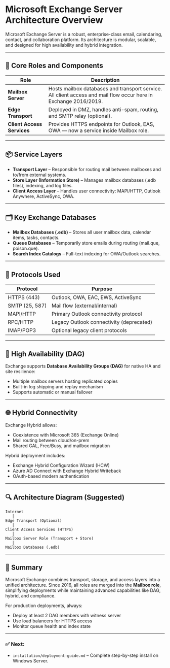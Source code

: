 # Microsoft Exchange Server Architecture Overview

Microsoft Exchange Server is a robust, enterprise-class email, calendaring, contact, and collaboration platform. Its architecture is modular, scalable, and designed for high availability and hybrid integration.

---

## 🔧 Core Roles and Components

| Role               | Description                                                                 |
|--------------------|-----------------------------------------------------------------------------|
| **Mailbox Server** | Hosts mailbox databases and transport service. All client access and mail flow occur here in Exchange 2016/2019. |
| **Edge Transport** | Deployed in DMZ, handles anti-spam, routing, and SMTP relay (optional).     |
| **Client Access Services** | Provides HTTPS endpoints for Outlook, EAS, OWA — now a service inside Mailbox role. |

---

## 📦 Service Layers

- **Transport Layer** – Responsible for routing mail between mailboxes and to/from external systems.
- **Store Layer (Information Store)** – Manages mailbox databases (.edb files), indexing, and log files.
- **Client Access Layer** – Handles user connectivity: MAPI/HTTP, Outlook Anywhere, ActiveSync, OWA.

---

## 🗂️ Key Exchange Databases

- **Mailbox Databases (.edb)** – Stores all user mailbox data, calendar items, tasks, contacts.
- **Queue Databases** – Temporarily store emails during routing (mail.que, poison.que).
- **Search Index Catalogs** – Full-text indexing for OWA/Outlook searches.

---

## 📡 Protocols Used

| Protocol       | Purpose                               |
|----------------|----------------------------------------|
| HTTPS (443)    | Outlook, OWA, EAC, EWS, ActiveSync     |
| SMTP (25, 587) | Mail flow (external/internal)          |
| MAPI/HTTP      | Primary Outlook connectivity protocol  |
| RPC/HTTP       | Legacy Outlook connectivity (deprecated)|
| IMAP/POP3      | Optional legacy client protocols       |

---

## 🔁 High Availability (DAG)

Exchange supports **Database Availability Groups (DAG)** for native HA and site resilience:
- Multiple mailbox servers hosting replicated copies
- Built-in log shipping and replay mechanism
- Supports automatic or manual failover

---

## 🌐 Hybrid Connectivity

Exchange Hybrid allows:
- Coexistence with Microsoft 365 (Exchange Online)
- Mail routing between cloud/on-prem
- Shared GAL, Free/Busy, and mailbox migration

Hybrid deployment includes:
- Exchange Hybrid Configuration Wizard (HCW)
- Azure AD Connect with Exchange Hybrid Writeback
- OAuth-based modern authentication

---

## 🔍 Architecture Diagram (Suggested)

```plaintext
Internet
   │
Edge Transport (Optional)
   │
Client Access Services (HTTPS)
   │
Mailbox Server Role (Transport + Store)
   │
Mailbox Databases (.edb)
```

---

## 📌 Summary

Microsoft Exchange combines transport, storage, and access layers into a unified architecture. Since 2016, all roles are merged into the **Mailbox role**, simplifying deployments while maintaining advanced capabilities like DAG, hybrid, and compliance.

For production deployments, always:
- Deploy at least 2 DAG members with witness server
- Use load balancers for HTTPS access
- Monitor queue health and index state

---

### ✅ Next:
- `installation/deployment-guide.md` – Complete step-by-step install on Windows Server.